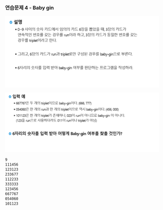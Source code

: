 ### 연습문제 4 - Baby gin 

![baby-gin1](photo/baby-gin1.png)

![baby-gin2](photo/baby-gin2.png)

```
9
111456
123123
233677
112233
333333
123456
667767
054060
101123
```


